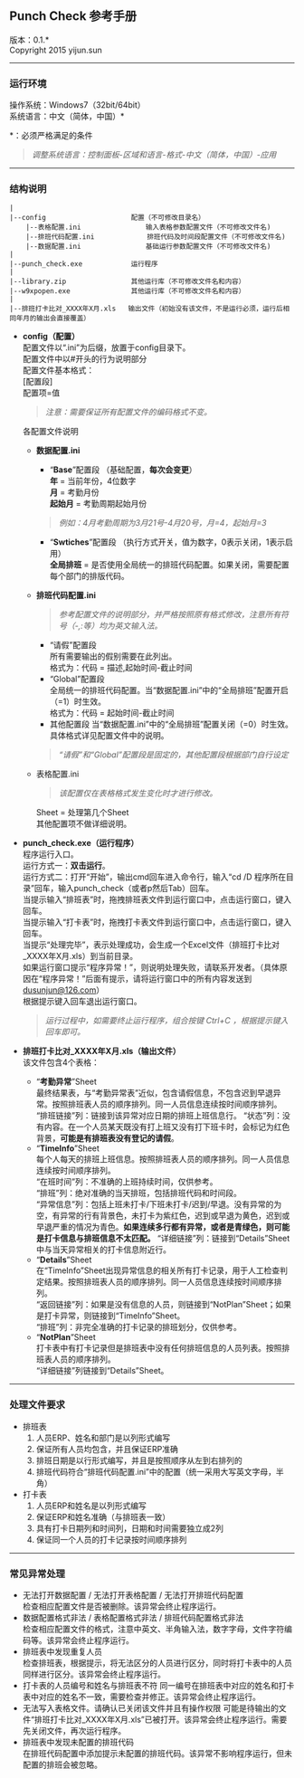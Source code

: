 ## Punch Check 参考手册 ##
版本：0.1.*  
Copyright 2015 yijun.sun
********************************************************************

### 运行环境 ###
操作系统：Windows7（32bit/64bit）  
系统语言：中文（简体，中国）*

*：必须严格满足的条件
>*调整系统语言：控制面板-区域和语言-格式-中文（简体，中国）-应用*
********************************************************************

### 结构说明 ###
	|
	|--config                     配置（不可修改目录名）
		|--表格配置.ini                输入表格参数配置文件（不可修改文件名)
		|--排班代码配置.ini             排班代码及时间段配置文件（不可修改文件名)
		|--数据配置.ini                基础运行参数配置文件（不可修改文件名)
    |
	|--punch_check.exe            运行程序
	|
	|--library.zip                其他运行库（不可修改文件名和内容）
	|--w9xpopen.exe               其他运行库（不可修改文件名和内容）
	|
	|--排班打卡比对_XXXX年X月.xls   输出文件（初始没有该文件，不是运行必须，运行后相同年月的输出会直接覆盖）

* **config（配置）**   
配置文件以“.ini”为后缀，放置于config目录下。  
配置文件中以#开头的行为说明部分  
配置文件基本格式：  
[配置段]  
配置项=值  
	>*注意：需要保证所有配置文件的编码格式不变。*

	各配置文件说明

	* **数据配置.ini**  
  		* “**Base**”配置段  （基础配置，**每次会变更**）  
  		  **年** = 当前年份，4位数字  
          **月** = 考勤月份  
          **起始月** = 考勤周期起始月份  
     	>*例如：4月考勤周期为3月21号-4月20号，月=4，起始月=3*  
  		* “**Swtiches**”配置段  （执行方式开关，值为数字，0表示关闭，1表示启用）  
          **全局排班** = 是否使用全局统一的排班代码配置。如果关闭，需要配置每个部门的排版代码。

	* **排班代码配置.ini**  
    	>*参考配置文件的说明部分，并严格按照原有格式修改，注意所有符号（-,:等）均为英文输入法。*
  		* “请假”配置段  
          所有需要输出的假别需要在此列出。  
          格式为：代码 = 描述,起始时间-截止时间
  		* “Global”配置段  
          全局统一的排班代码配置。当“数据配置.ini”中的“全局排班”配置开启（=1）时生效。  
          格式为：代码 = 起始时间-截止时间
  		* 其他配置段
          当“数据配置.ini”中的“全局排班”配置关闭（=0）时生效。  
          具体格式详见配置文件中的说明。  
    	>*“请假”和“Global”配置段是固定的，其他配置段根据部门自行设定*

	* 表格配置.ini  
    	>*该配置仅在表格格式发生变化时才进行修改。*  
   
      Sheet = 处理第几个Sheet  
      其他配置项不做详细说明。  

* **punch\_check.exe（运行程序）**   
  程序运行入口。  
  运行方式一：**双击运行**。  
  运行方式二：打开“开始”，输出cmd回车进入命令行，输入“cd /D 程序所在目录”回车，输入punch\_check（或者p然后Tab）回车。  
  当提示输入“排班表”时，拖拽排班表文件到运行窗口中，点击运行窗口，键入回车。  
  当提示输入“打卡表”时，拖拽打卡表文件到运行窗口中，点击运行窗口，键入回车。  
  当提示“处理完毕”，表示处理成功，会生成一个Excel文件（排班打卡比对_XXXX年X月.xls）到当前目录。  
  如果运行窗口提示“程序异常！”，则说明处理失败，请联系开发者。（具体原因在“程序异常！”后面有提示，请将运行窗口中的所有内容发送到<dusunjun@126.com>）  
  根据提示键入回车退出运行窗口。
	>*运行过程中，如需要终止运行程序，组合按键 Ctrl+C ，根据提示键入回车即可。* 

* **排班打卡比对_XXXX年X月.xls（输出文件）**  
  该文件包含4个表格：  
	* “**考勤异常**”Sheet  
	  最终结果表，与“考勤异常表”近似，包含请假信息，不包含迟到早退异常。按照排班表人员的顺序排列。同一人员信息连续按时间顺序排列。  
      “排班链接”列：链接到该异常对应日期的排班上班信息行。
      “状态”列：没有内容。在一个人员某天既没有打上班又没有打下班卡时，会标记为红色背景，**可能是有排班表没有登记的请假**。
	* “**TimeInfo**”Sheet  
	  每个人每天的排班上班信息。按照排班表人员的顺序排列。同一人员信息连续按时间顺序排列。  
      “在班时间”列：不准确的上班持续时间，仅供参考。  
      “排班”列：绝对准确的当天排班，包括排班代码和时间段。  
      “异常信息”列：包括上班未打卡/下班未打卡/迟到/早退。没有异常的为空，有异常的行有背景色，未打卡为紫红色，迟到或早退为黄色，迟到或早退严重的情况为青色。**如果连续多行都有异常，或者是青绿色，则可能是打卡信息与排班信息不太匹配。**
      “详细链接”列：链接到“Details”Sheet中与当天异常相关的打卡信息附近行。
	* “**Details**”Sheet  
	  在“TimeInfo”Sheet出现异常信息的相关所有打卡记录，用于人工检查判定结果。按照排班表人员的顺序排列。同一人员信息连续按时间顺序排列。  
      “返回链接”列：如果是没有信息的人员，则链接到“NotPlan”Sheet；如果是打卡异常，则链接到“TimeInfo”Sheet。  
      “排班”列：非完全准确的打卡记录的排班划分，仅供参考。
	* “**NotPlan**”Sheet  
	  打卡表中有打卡记录但是排班表中没有任何排班信息的人员列表。按照排班表人员的顺序排列。  
      “详细链接”列链接到“Details”Sheet。
********************************************************************

### 处理文件要求 ###
* 排班表
  1. 人员ERP、姓名和部门是以列形式编写
  2. 保证所有人员均包含，并且保证ERP准确
  3. 排班日期是以行形式编写，并且是按照顺序从左到右排列的
  4. 排班代码符合“排班代码配置.ini”中的配置（统一采用大写英文字母，半角）
* 打卡表
  1. 人员ERP和姓名是以列形式编写
  2. 保证ERP和姓名准确（与排班表一致）
  3. 具有打卡日期列和时间列，日期和时间需要独立成2列
  4. 保证同一个人员的打卡记录按时间顺序排列
********************************************************************

### 常见异常处理 ###
* 无法打开数据配置 / 无法打开表格配置 / 无法打开排班代码配置  
  检查相应配置文件是否被删除。该异常会终止程序运行。
* 数据配置格式非法 / 表格配置格式非法 / 排班代码配置格式非法  
  检查相应配置文件的格式，注意中英文、半角输入法，数字字母，文件字符编码等。该异常会终止程序运行。
* 排班表中发现重复人员  
  检查排班表，根据提示，将无法区分的人员进行区分，同时将打卡表中的人员同样进行区分。该异常会终止程序运行。
* 打卡表的人员编号和姓名与排班表不符
  同一编号在排班表中对应的姓名和打卡表中对应的姓名不一致，需要检查并修正。该异常会终止程序运行。
* 无法写入表格文件。请确认已关闭该文件并且有操作权限
  可能是待输出的文件“排班打卡比对_XXXX年X月.xls”已被打开。该异常会终止程序运行。需要先关闭文件，再次运行程序。
* 排班表中发现未配置的排班代码  
  在排班代码配置中添加提示未配置的排班代码。该异常不影响程序运行，但未配置的排班会被忽略。